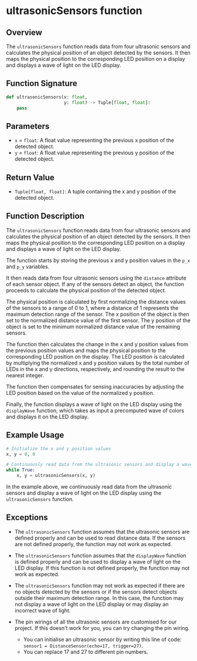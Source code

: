 # ultrasonicSensors function

## Overview

The `ultrasonicSensors` function reads data from four ultrasonic sensors and calculates the physical position of an object detected by the sensors. It then maps the physical position to the corresponding LED position on a display and displays a wave of light on the LED display.

## Function Signature

```py
def ultrasonicSensors(x: float,
                      y: float) -> Tuple[float, float]:
    pass
```

## Parameters

- `x` = `float`: A float value representing the previous x position of the detected object.
- `y` = `float`: A float value representing the previous y position of the detected object.

## Return Value

- `Tuple[float, float]`: A tuple containing the x and y position of the detected object.

## Function Description

The `ultrasonicSensors` function reads data from four ultrasonic sensors and calculates the physical position of an object detected by the sensors. It then maps the physical position to the corresponding LED position on a display and displays a wave of light on the LED display.

The function starts by storing the previous x and y position values in the `p_x` and `p_y` variables.

It then reads data from four ultrasonic sensors using the `distance` attribute of each sensor object. If any of the sensors detect an object, the function proceeds to calculate the physical position of the detected object.

The physical position is calculated by first normalizing the distance values of the sensors to a range of 0 to 1, where a distance of 1 represents the maximum detection range of the sensor. The x position of the object is then set to the normalized distance value of the first sensor. The y position of the object is set to the minimum normalized distance value of the remaining sensors.

The function then calculates the change in the x and y position values from the previous position values and maps the physical position to the corresponding LED position on the display. The LED position is calculated by multiplying the normalized x and y position values by the total number of LEDs in the x and y directions, respectively, and rounding the result to the nearest integer.

The function then compensates for sensing inaccuracies by adjusting the LED position based on the value of the normalized y position.

Finally, the function displays a wave of light on the LED display using the `displayWave` function, which takes as input a precomputed wave of colors and displays it on the LED display.

## Example Usage

```py
# Initialize the x and y position values
x, y = 0, 0

# Continuously read data from the ultrasonic sensors and display a wave of light on the LED display
while True:
    x, y = ultrasonicSensors(x, y)
```

In the example above, we continuously read data from the ultrasonic sensors and display a wave of light on the LED display using the `ultrasonicSensors` function.

## Exceptions

- The `ultrasonicSensors` function assumes that the ultrasonic sensors are defined properly and can be used to read distance data. If the sensors are not defined properly, the function may not work as expected.

- The `ultrasonicSensors` function assumes that the `displayWave` function is defined properly and can be used to display a wave of light on the LED display. If this function is not defined properly, the function may not work as expected.

- The `ultrasonicSensors` function may not work as expected if there are no objects detected by the sensors or if the sensors detect objects outside their maximum detection range. In this case, the function may not display a wave of light on the LED display or may display an incorrect wave of light.

- The pin wirings of all the ultrasonic sensors are customised for our project. If this doesn't work for you, you can try changing the pin wiring.
  - You can initialise an ultrasonic sensor by writing this line of code: `sensor1 = DistanceSensor(echo=17, trigger=27)`.
  - You can replace 17 and 27 to different pin numbers.
